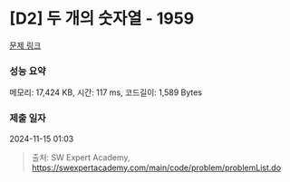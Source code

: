 # [D2] 두 개의 숫자열 - 1959 

[문제 링크](https://swexpertacademy.com/main/code/problem/problemDetail.do?contestProbId=AV5PpoFaAS4DFAUq) 

### 성능 요약

메모리: 17,424 KB, 시간: 117 ms, 코드길이: 1,589 Bytes

### 제출 일자

2024-11-15 01:03



> 출처: SW Expert Academy, https://swexpertacademy.com/main/code/problem/problemList.do